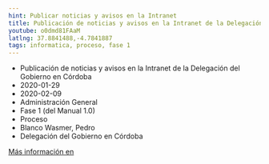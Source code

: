 ```yaml
---
hint: Publicar noticias y avisos en la Intranet
title: Publicación de noticias y avisos en la Intranet de la Delegación del Gobierno en Córdoba
youtube: o0dmd81FAaM
latlng: 37.8841488,-4.7841887
tags: informatica, proceso, fase 1
---
```

* Publicación de noticias y avisos en la Intranet de la Delegación del Gobierno en Córdoba
* 2020-01-29
* 2020-02-09
* Administración General
* Fase 1 (del Manual 1.0)
* Proceso
* Blanco Wasmer, Pedro
* Delegación del Gobierno en Córdoba

[Más información en](https://ws168.juntadeandalucia.es/wikigestionC/index.php?title=Mapa_de_Conocimiento_Cr%C3%ADtico)
